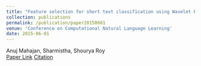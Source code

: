 ```yaml
---
title: "Feature selection for short text classification using Wavelet Packet Transform"
collection: publications
permalink: /publication/paper20150601
venue: 'Conference on Computational Natural Language Learning'
date: 2015-06-01
---
```

Anuj Mahajan, Sharmistha, Shourya Roy\
[Paper Link](http://anuj-mahajan.github.io/files/wptnlp.pdf)    [Citation](/bibtex/paper1.html)
